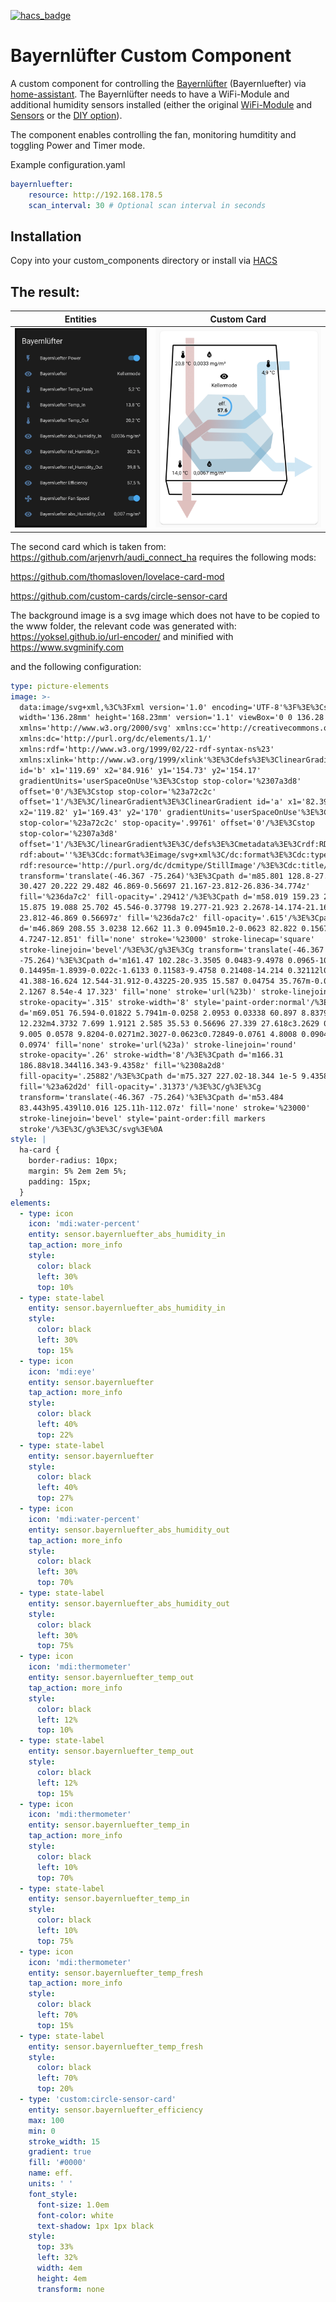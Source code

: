 [![hacs_badge](https://img.shields.io/badge/HACS-Custom-orange.svg)](https://github.com/custom-components/hacs)

# Bayernlüfter Custom Component

A custom component for controlling the [Bayernlüfter](https://www.bayernluft.de/de/intro.htm) (Bayernluefter) via [home-assistant](home-assistant.io/).
The Bayernlüfter needs to have a WiFi-Module and additional humidity sensors installed (either the original [WiFi-Module](https://www.bayernluft.de/de/detailanzeige.cgi?suchen=TRUE&search_field=artikel&search_for=BV-WLN-2) and [Sensors](https://www.bayernluft.de/de/detailanzeige.cgi?suchen=TRUE&search_field=artikel&search_for=BV-FS-1) or the [DIY option](https://github.com/nielstron/diy_bayernluft)).

The component enables controlling the fan, monitoring humditity and toggling Power and Timer mode.

Example configuration.yaml

```yaml
bayernluefter:
    resource: http://192.168.178.5
    scan_interval: 30 # Optional scan interval in seconds
```

## Installation

Copy into your custom_components directory or install via [HACS](https://hacs.xyz/)

## The result:

Entities                   |  Custom Card
:-------------------------:|:-------------------------:
![Configured groups containing Bayernluft informations](bayernluftresult.png)   |  ![Custombayernluft card](bayernluftcustomcard.png)



The second card which is taken from: https://github.com/arjenvrh/audi_connect_ha requires the following mods: 

https://github.com/thomasloven/lovelace-card-mod

https://github.com/custom-cards/circle-sensor-card

The background image is a svg image which does not have to be copied to the www folder, the relevant code was generated with: https://yoksel.github.io/url-encoder/ and minified with https://www.svgminify.com

and the following configuration:

```yaml
type: picture-elements
image: >-
  data:image/svg+xml,%3C%3Fxml version='1.0' encoding='UTF-8'%3F%3E%3Csvg
  width='136.28mm' height='168.23mm' version='1.1' viewBox='0 0 136.28 168.23'
  xmlns='http://www.w3.org/2000/svg' xmlns:cc='http://creativecommons.org/ns%23'
  xmlns:dc='http://purl.org/dc/elements/1.1/'
  xmlns:rdf='http://www.w3.org/1999/02/22-rdf-syntax-ns%23'
  xmlns:xlink='http://www.w3.org/1999/xlink'%3E%3Cdefs%3E%3ClinearGradient
  id='b' x1='119.69' x2='84.916' y1='154.73' y2='154.17'
  gradientUnits='userSpaceOnUse'%3E%3Cstop stop-color='%2307a3d8'
  offset='0'/%3E%3Cstop stop-color='%23a72c2c'
  offset='1'/%3E%3C/linearGradient%3E%3ClinearGradient id='a' x1='82.399'
  x2='119.82' y1='169.43' y2='170' gradientUnits='userSpaceOnUse'%3E%3Cstop
  stop-color='%23a72c2c' stop-opacity='.99761' offset='0'/%3E%3Cstop
  stop-color='%2307a3d8'
  offset='1'/%3E%3C/linearGradient%3E%3C/defs%3E%3Cmetadata%3E%3Crdf:RDF%3E%3Ccc:Work
  rdf:about=''%3E%3Cdc:format%3Eimage/svg+xml%3C/dc:format%3E%3Cdc:type
  rdf:resource='http://purl.org/dc/dcmitype/StillImage'/%3E%3Cdc:title/%3E%3C/cc:Work%3E%3C/rdf:RDF%3E%3C/metadata%3E%3Cg
  transform='translate(-46.367 -75.264)'%3E%3Cpath d='m85.801 128.8-27.781
  30.427 20.222 29.482 46.869-0.56697 21.167-23.812-26.836-34.774z'
  fill='%236da7c2' fill-opacity='.29412'/%3E%3Cpath d='m58.019 159.23 2.0789
  15.875 19.088 25.702 45.546-0.37798 19.277-21.923 2.2678-14.174-21.167
  23.812-46.869 0.56697z' fill='%236da7c2' fill-opacity='.615'/%3E%3Cpath
  d='m46.869 208.55 3.0238 12.662 11.3 0.0945m10.2-0.0623 82.822 0.15679
  4.7247-12.851' fill='none' stroke='%23000' stroke-linecap='square'
  stroke-linejoin='bevel'/%3E%3C/g%3E%3Cg transform='translate(-46.367
  -75.264)'%3E%3Cpath d='m161.47 102.28c-3.3505 0.0483-9.4978 0.0965-10.052
  0.14495m-1.8939-0.022c-1.6133 0.11583-9.4758 0.21408-14.214 0.32112l0.37798
  41.388-16.624 12.544-31.912-0.43225-20.935 15.587 0.04754 35.767m-0.01023
  2.1267 8.54e-4 17.323' fill='none' stroke='url(%23b)' stroke-linejoin='round'
  stroke-opacity='.315' stroke-width='8' style='paint-order:normal'/%3E%3Cpath
  d='m69.051 76.594-0.01822 5.7941m-0.0258 2.0953 0.03338 60.897 8.8379
  12.232m4.3732 7.699 1.9121 2.585 35.53 0.56696 27.339 27.618c3.2629 0.0541
  9.005 0.0578 9.8204-0.0271m2.3027-0.0623c0.72849-0.0761 4.8008 0.0904 7.144
  0.0974' fill='none' stroke='url(%23a)' stroke-linejoin='round'
  stroke-opacity='.26' stroke-width='8'/%3E%3Cpath d='m166.31
  186.88v18.344l16.343-9.4358z' fill='%2308a2d8'
  fill-opacity='.25882'/%3E%3Cpath d='m75.327 227.02-18.344 1e-5 9.4358 16.343z'
  fill='%23a62d2d' fill-opacity='.31373'/%3E%3C/g%3E%3Cg
  transform='translate(-46.367 -75.264)'%3E%3Cpath d='m53.484
  83.443h95.439l10.016 125.11h-112.07z' fill='none' stroke='%23000'
  stroke-linejoin='bevel' style='paint-order:fill markers
  stroke'/%3E%3C/g%3E%3C/svg%3E%0A
style: |
  ha-card {
    border-radius: 10px;
    margin: 5% 2em 2em 5%;
    padding: 15px;
  } 
elements:
  - type: icon
    icon: 'mdi:water-percent'
    entity: sensor.bayernluefter_abs_humidity_in
    tap_action: more_info
    style:
      color: black
      left: 30%
      top: 10%
  - type: state-label
    entity: sensor.bayernluefter_abs_humidity_in
    style:
      color: black
      left: 30%
      top: 15%
  - type: icon
    icon: 'mdi:eye'
    entity: sensor.bayernluefter
    tap_action: more_info
    style:
      color: black
      left: 40%
      top: 22%
  - type: state-label
    entity: sensor.bayernluefter
    style:
      color: black
      left: 40%
      top: 27%
  - type: icon
    icon: 'mdi:water-percent'
    entity: sensor.bayernluefter_abs_humidity_out
    tap_action: more_info
    style:
      color: black
      left: 30%
      top: 70%
  - type: state-label
    entity: sensor.bayernluefter_abs_humidity_out
    style:
      color: black
      left: 30%
      top: 75%
  - type: icon
    icon: 'mdi:thermometer'
    entity: sensor.bayernluefter_temp_out
    tap_action: more_info
    style:
      color: black
      left: 12%
      top: 10%
  - type: state-label
    entity: sensor.bayernluefter_temp_out
    style:
      color: black
      left: 12%
      top: 15%
  - type: icon
    icon: 'mdi:thermometer'
    entity: sensor.bayernluefter_temp_in
    tap_action: more_info
    style:
      color: black
      left: 10%
      top: 70%
  - type: state-label
    entity: sensor.bayernluefter_temp_in
    style:
      color: black
      left: 10%
      top: 75%
  - type: icon
    icon: 'mdi:thermometer'
    entity: sensor.bayernluefter_temp_fresh
    tap_action: more_info
    style:
      color: black
      left: 70%
      top: 15%
  - type: state-label
    entity: sensor.bayernluefter_temp_fresh
    style:
      color: black
      left: 70%
      top: 20%
  - type: 'custom:circle-sensor-card'
    entity: sensor.bayernluefter_efficiency
    max: 100
    min: 0
    stroke_width: 15
    gradient: true
    fill: '#0000'
    name: eff.
    units: ' '
    font_style:
      font-size: 1.0em
      font-color: white
      text-shadow: 1px 1px black
    style:
      top: 33%
      left: 32%
      width: 4em
      height: 4em
      transform: none
```

